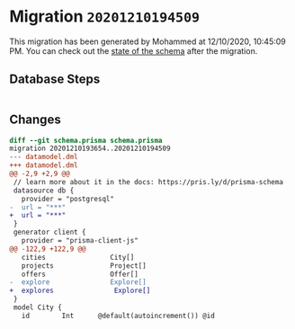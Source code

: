 # Migration `20201210194509`

This migration has been generated by Mohammed at 12/10/2020, 10:45:09 PM.
You can check out the [state of the schema](./schema.prisma) after the migration.

## Database Steps

```sql

```

## Changes

```diff
diff --git schema.prisma schema.prisma
migration 20201210193654..20201210194509
--- datamodel.dml
+++ datamodel.dml
@@ -2,9 +2,9 @@
 // learn more about it in the docs: https://pris.ly/d/prisma-schema
 datasource db {
   provider = "postgresql"
-  url = "***"
+  url = "***"
 }
 generator client {
   provider = "prisma-client-js"
@@ -122,9 +122,9 @@
   cities                City[]
   projects              Project[]
   offers                Offer[]
-  explore               Explore[]
+  explores               Explore[]
 }
 model City {
   id        Int      @default(autoincrement()) @id
```


